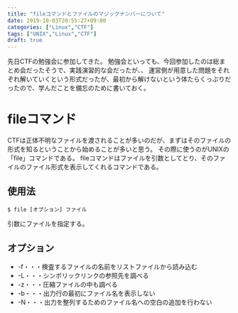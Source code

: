 ```yaml
---
title: "fileコマンドとファイルのマジックナンバーについて"
date: 2019-10-03T20:55:27+09:00
categories: ["Linux","CTF"]
tags: ["UNIX","Linux","CTF"]
draft: true
---
```


先日CTFの勉強会に参加してきた。
勉強会といっても、今回参加したのは総まとめ会だったそうで、実践演習的な会だったが、、
運営側が用意した問題をそれぞれ解いていくという形式だったが、最初から解けないという体たらくっぷりだったので、学んだことを備忘のために書いておく。

# fileコマンド

CTFは正体不明なファイルを渡されることが多いのだが、まずはそのファイルの形式を知るということから始めることが多いと思う。
その際に使うのがUNIXの「file」コマンドである。
fileコマンドはファイルを引数としてとり、そのファイルのファイル形式を表示してくれるコマンドである。

## 使用法

```shell
$ file [オプション] ファイル
```

引数にファイルを指定する。

## オプション

- -f・・・検査するファイルの名前をリストファイルから読み込む
- -L・・・シンボリックリンクの参照先を調べる
- -z・・・圧縮ファイルの中も調べる
- -b・・・出力行の最初にファイル名を表示しない
- -N・・・出力を整列するためのファイル名への空白の追加を行わない


